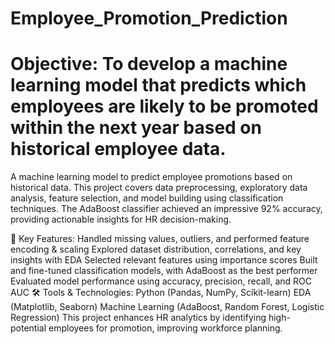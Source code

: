 # Employee_Promotion_Prediction
# Objective: To develop a machine learning model that predicts which employees are likely to be promoted within the next year based on historical employee data.

A machine learning model to predict employee promotions based on historical data. This project covers data preprocessing, exploratory data analysis, feature selection, and model building using classification techniques. The AdaBoost classifier achieved an impressive 92% accuracy, providing actionable insights for HR decision-making.

🔹 Key Features:
Handled missing values, outliers, and performed feature encoding & scaling
Explored dataset distribution, correlations, and key insights with EDA
Selected relevant features using importance scores
Built and fine-tuned classification models, with AdaBoost as the best performer
Evaluated model performance using accuracy, precision, recall, and ROC AUC
🛠 Tools & Technologies:
Python (Pandas, NumPy, Scikit-learn)
EDA (Matplotlib, Seaborn)
Machine Learning (AdaBoost, Random Forest, Logistic Regression)
This project enhances HR analytics by identifying high-potential employees for promotion, improving workforce planning.
